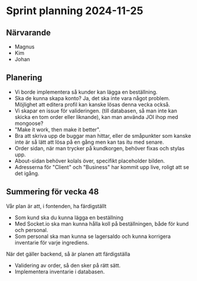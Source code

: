 # Sprint planning 2024-11-25

## Närvarande

- Magnus
- Kim
- Johan

## Planering

- Vi borde implementera så kunder kan lägga en beställning.
- Ska de kunna skapa konto? Ja, det ska inte vara något problem. Möjlighet att editera profil kan kanske lösas denna vecka också.
- Vi skapar en issue för valideringen. (till databasen, så man inte kan skicka en tom order eller liknande), kan man använda JOI ihop med mongoose?
- "Make it work, then make it better".
- Bra att skriva upp de buggar man hittar, eller de småpunkter som kanske inte är så lätt att lösa på en gång men kan tas itu med senare.
- Order sidan, när man trycker på kundkorgen, behöver fixas och stylas upp.
- About-sidan behöver kolals över, specifikt placeholder bilden.
- Adresserna för "Client" och "Business" har kommit upp live, roligt att se det igång.

## Summering för vecka 48

Vår plan är att, i fontenden, ha färdigställt

- Som kund ska du kunna lägga en beställning
- Med Socket.io ska man kunna hålla koll på beställningen, både för kund och personal.
- Som personal ska man kunna se lagersaldo och kunna korrigera inventarie för varje ingrediens.

När det gäller backend, så är planen att färdigställa

- Validering av order, så den sker på rätt sätt.
- Implementera inventarie i databasen.
